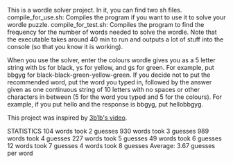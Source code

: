 This is a wordle solver project. In it, you can find two sh files.
compile_for_use.sh: Compiles the program if you want to use it to solve your wordle puzzle.
compile_for_test.sh: Compiles the program to find the frequency for the number of words needed to solve the wordle. Note that the executable takes around 40 min to run and outputs a lot of stuff into the console (so that you know it is working).

When you use the solver, enter the colours wordle gives you as a 5 letter string with bs for black, ys for yellow, and gs for green.
For example, put bbgyg for black-black-green-yellow-green.
If you decide not to put the recommended word, put the word you typed in, followed by the answer given as one continuous string of 10 letters with no spaces or other characters in between (5 for the word you typed and 5 for the colours).
For example, if you put hello and the response is bbgyg, put hellobbgyg.

This project was inspired by [3b1b's video](https://www.youtube.com/watch?v=v68zYyaEmEA).

STATISTICS
104 words took 2 guesses
930 words took 3 guesses
989 words took 4 guesses
227 words took 5 guesses
49 words took 6 guesses
12 words took 7 guesses
4 words took 8 guesses
Average: 3.67 guesses per word